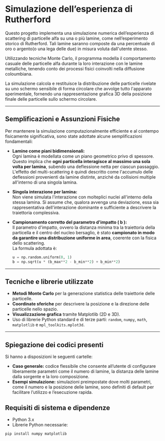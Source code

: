 # Simulazione dell’esperienza di Rutherford

Questo progetto implementa una simulazione numerica dell’esperienza di scattering di particelle alfa su una o più lamine, come nell’esperimento storico di Rutherford.
Tali lamine saranno composte da una percentuale di oro o argento(o una lega delle due) in misura voluta dall'utente stesso.

Utilizzando tecniche Monte Carlo, il programma modella il comportamento casuale delle particelle alfa durante la loro interazione con le lamine metalliche, tenendo conto dei processi fisici coinvolti nella diffusione coloumbiana.

La simulazione calcola e restituisce la distribuzione delle particelle rivelate su uno schermo sensibile di forma circolare che avvolge tutto l'apparato sperimentale, fornendo una rappresentazione grafica 3D della posizione finale delle particelle sullo schermo circolare.

---
## Semplificazioni e Assunzioni Fisiche

Per mantenere la simulazione computazionalmente efficiente e al contempo fisicamente significativa, sono state adottate alcune semplificazioni fondamentali:

- **Lamine come piani bidimensionali:**  
  Ogni lamina è modellata come un piano geometrico privo di spessore. Questo implica che **ogni particella interagisce al massimo una sola volta per lamina**, subendo una deflessione netta per ciascun passaggio. L'effetto del multi-scattering è quindi descritto come l'accumulo delle deflessioni provenienti da lamine distinte, anziché da collisioni multiple all'interno di una singola lamina.

- **Singola interazione per lamina:**  
  Non viene simulata l'interazione con molteplici nuclei all'interno della stessa lamina. Si assume che, qualora avvenga una deviazione, essa sia rappresentativa dell'interazione dominante e sufficiente a descrivere la traiettoria complessiva.

- **Campionamento corretto del parametro d'impatto \( b \):**  
  Il parametro d'impatto, ovvero la distanza minima tra la traiettoria della particella e il centro del nucleo bersaglio, è stato **campionato in modo da garantire una distribuzione uniforme in area**, coerente con la fisica dello scattering.  
  La formula adottata è:
  
  ```python
  u = np.random.uniform(0, 1)
  b = np.sqrt(u * (b_max**2 - b_min**2) + b_min**2)


---
## Tecniche e librerie utilizzate

- **Metodi Monte Carlo** per la generazione statistica delle traiettorie delle particelle.  
- **Coordinate sferiche** per descrivere la posizione e la direzione delle particelle nello spazio.  
- **Visualizzazione grafica** tramite Matplotlib (2D e 3D).  
- Uso di librerie Python standard e di terze parti: `random`, `numpy`, `math`, `matplotlib` e `mpl_toolkits.mplot3d`.

---
## Spiegazione dei codici presenti

Si hanno a disposizioni le seguenti cartelle:

- **Caso generale:** codice flessibile che consente all’utente di configurare liberamente parametri come il numero di lamine, la distanza delle lamine dalla sorgente e la loro composizione.  
- **Esempi simulazione:** simulazioni preimpostate dove molti parametri, come il numero e la posizione delle lamine, sono definiti di default per facilitare l’utilizzo e l’esecuzione rapida.  


## Requisiti di sistema e dipendenze

- Python 3.x  
- Librerie Python necessarie:

```bash
pip install numpy matplotlib


